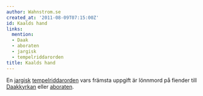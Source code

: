 ```yaml
---
author: Wahnstrom.se
created_at: '2011-08-09T07:15:00Z'
id: Kaalds hand
links:
  mention:
  - Daak
  - aboraten
  - jargisk
  - tempelriddarorden
title: Kaalds hand
---
```


En [jargisk][] [tempelriddarorden] vars främsta uppgift är lönnmord på fiender till [Daakkyrkan]
eller [aboraten].

  [jargisk]: jargisk
  [tempelriddarorden]: tempelriddarorden
  [Daakkyrkan]: Daak
  [aboraten]: aboraten